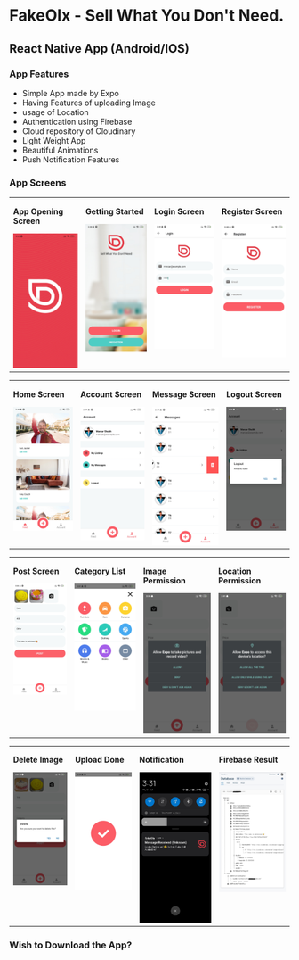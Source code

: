 # FakeOlx - Sell What You Don't Need. 
## React Native App (Android/IOS)

### App Features
* Simple App made by Expo
* Having Features of uploading Image
* usage of Location
* Authentication using Firebase
* Cloud repository of Cloudinary
* Light Weight App
* Beautiful Animations
* Push Notification Features

### App Screens

<table>
  <tr>
    <td valign="top"><p><b>App Opening Screen</b></p><img src="https://github.com/manzars/Fake-Olx/blob/master/Images/splash%20page.jpg" width=100% height=100%></td>
    <td valign="top"><p><b>Getting Started</b></p><img src="https://github.com/manzars/Fake-Olx/blob/master/Images/get%20started.jpg" width=100% height=100%></td>
    <td valign="top"><p><b>Login Screen</b></p><img src="https://github.com/manzars/Fake-Olx/blob/master/Images/login.jpg" width=100% height=100%></td>
    <td valign="top"><p><b>Register Screen</b></p><img src="https://github.com/manzars/Fake-Olx/blob/master/Images/register.jpg" width=100% height=100%></td>
  </tr>
</table>
<table>
  <tr>
    <td valign="top"><p><b>Home Screen</b></p><img src="https://github.com/manzars/Fake-Olx/blob/master/Images/home.jpg" width=100% height=100%></td>
    <td valign="top"><p><b>Account Screen</b></p><img src="https://github.com/manzars/Fake-Olx/blob/master/Images/account.jpg" width=100% height=100%></td>
    <td valign="top"><p><b>Message Screen</b></p><img src="https://github.com/manzars/Fake-Olx/blob/master/Images/message.jpg" width=100% height=100%></td>
    <td valign="top"><p><b>Logout Screen</b></p><img src="https://github.com/manzars/Fake-Olx/blob/master/Images/logout.jpg" width=100% height=100%></td>
  </tr>
</table>
<table>
  <tr>
    <td valign="top"><p><b>Post Screen</b></p><img src="https://github.com/manzars/Fake-Olx/blob/master/Images/post.jpg" width=100% height=100%></td>
    <td valign="top"><p><b>Category List</b></p><img src="https://github.com/manzars/Fake-Olx/blob/master/Images/category%20list.jpg" width=100% height=100%></td>
    <td valign="top"><p><b>Image Permission</b></p><img src="https://github.com/manzars/Fake-Olx/blob/master/Images/image%20permission.jpg" width=100% height=100%></td>
    <td valign="top"><p><b>Location Permission</b></p><img src="https://github.com/manzars/Fake-Olx/blob/master/Images/location%20permission.jpg" width=100% height=100%></td>
  </tr>
</table>
<table>
  <tr>
    <td valign="top"><p><b>Delete Image</b></p><img src="https://github.com/manzars/Fake-Olx/blob/master/Images/delete%20image.jpg" width=100% height=100%></td>
    <td valign="top"><p><b>Upload Done</b></p><img src="https://github.com/manzars/Fake-Olx/blob/master/Images/done.jpg" width=100% height=100%></td>
    <td valign="top"><p><b>Notification</b></p><img src="https://github.com/manzars/Fake-Olx/blob/master/Images/notification.jpg" width=100% height=100%></td>
    <td valign="top"><p><b>Firebase Result</b></p><img src="https://github.com/manzars/Fake-Olx/blob/master/Images/firebase.jpg" width=100% height=100%></td>
  </tr>
</table>

### Wish to Download the App?
